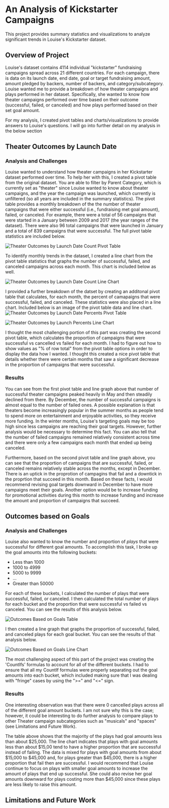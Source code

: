 # An Analysis of Kickstarter Campaigns
This project provides summary statistics and visualizations to analyze significant trends in Louise's Kickstarter dataset.

## Overview of Project
Louise's dataset contains 4114 individual "kickstarter" fundraising campaigns spread across 21 different countries. For each campaign, there is data on its launch date, end date, goal or target fundraising amount, amount pledged by backers, number of backers, and category/subcategory. Louise wanted me to provide a breakdown of how theater campaigns and plays performed in her dataset. Specifically, she wanted to know how theater campaigns performed over time based on their outcome (successful, failed, or canceled) and how plays performed based on their set goal amount. 

For my analysis, I created pivot tables and charts/visualizations to provide answers to Louise's questions. I will go into further detail on my analysis in the below section

## Theater Outcomes by Launch Date

### Analysis and Challenges
Louise wanted to understand how theater campaigns in her Kickstarter dataset performed over time. To help her with this, I created a pivot table from the original dataset. You are able to filter by Parent Category, which is currently set as "theater" since Louise wanted to know about theater campaigns, and the year the campaign was launched, which currently is unfiltered (so all years are included in the summary statistics). The pivot table provides a monthly breakdown of the the number of theater campaigns that were either successful (i.e., fundraising met goal amount), failed, or canceled. For example, there were a total of 56 campaigns that were started in a January between 2009 and 2017 (the year ranges of the dataset). There were also 96 total campaigns that were launched in January and a total of 839 campaigns that were successful. The full pivot table statistics are included below.

![Theater Outcomes by Launch Date Count Pivot Table](https://github.com/SethBoswell/kickstarter-analysis/blob/main/Theater_Outcomes_vs_Launch%20Pivot%20Table.png)

To identify monthly trends in the dataset, I created a line chart from the pivot table statistics that graphs the number of successful, failed, and canceled campaigns across each month. This chart is included below as well. 

![Theater Outcomes by Launch Date Count Line Chart](https://github.com/SethBoswell/kickstarter-analysis/blob/main/Theater_Outcomes_vs_Launch.png)

I provided a further breakdown of the datset by creating an additonal pivot table that calculates, for each month, the percent of camapaigns that were successful, failed, and canceled. These statistics were also placed in a line chart. Included below is an image of the pivot table data and line chart.  
![Theater Outcomes by Launch Date Percents Pivot Table](https://github.com/SethBoswell/kickstarter-analysis/blob/main/Theater_Outcomes_vs_Launch%20Percents%20Pivot%20Table.png)

![Theater Outcomes by Launch Percents Line Chart](https://github.com/SethBoswell/kickstarter-analysis/blob/main/Theater_Outcomes_vs_Launch%20Percents%20Chart.png)

I thought the most challenging portion of this part was creating the second pivot table, which calculates the proportion of campaigns that were successful vs cancelled vs failed for each month. I had to figure out how to show values as "% of row total" from the pivot table options in order to display the data how I wanted. I thought this created a nice pivot table that details whether there were certain months that saw a significant decrease in the proportion of campaigns that were successful. 
### Results
You can see from the first pivot table and line graph above that number of successful theater campaigns peaked heavily in May and then steadily declined from there. By December, the number of successful campaigns is almost equal to the number of failed ones. A possible explanation is that theaters become increasingly popular in the summer months as people tend to spend more on entertainment and enjoyable activities, so they receive more funding. In the winter months, Louise's targeting goals may be too high since  less campaigns are reaching their goal targets. However, further analysis would be necessary to determine this fact. You can also tell that the number of failed campaigns remained relatively consistent across time and there were only a few campaigns each month that ended up being canceled. 

Furthermore, based on the second pivot table and line graph above, you can see that the proportion of campaigns that are successful, failed, or canceled remains relatively stable across the months, except in December. There is an uptick in the proprotion of campagins that fail and a downtick in the proprtion that succeed in this month. Based on these facts, I would recommend revising goal targets downward in December to have more campaigns meet their goals. Another option would be to increase funding for promotional activities during this month to increase funding and increase the amount and proportion of campaigns that succeed. 


## Outcomes based on Goals

### Analysis and Challenges
Louise also wanted to know the number and proportion of *plays* that were successful for different goal amounts. To accomplish this task, I broke up the goal amounts into the following buckets:
- Less than 1000
- 1000 to 4999
- 5000 to 9999
- ...
- Greater than 50000

For each of these buckets, I calculated the number of plays that were successful, failed, or canceled. I then calculated the total number of plays for each bucket and the proportion that were successful vs failed vs canceled. You can see the results of this analysis below.

![Outcomes Based on Goals Table](https://github.com/SethBoswell/kickstarter-analysis/blob/main/Outcomes_vs_Goals%20Table.png)

I then created a line graph that graphs the proportion of successful, failed, and canceled plays for each goal bucket. You can see the results of that analysis below.

![Outcomes Based on Goals Line Chart](https://github.com/SethBoswell/kickstarter-analysis/blob/main/Outcomes_vs_Goals.png)

The most challenging aspect of this part of the project was creating the 'CountIfs' formulas to account for all of the different buckets. I had to ensure that all my CountIf formulas were properly separating out the goal amounts into each bucket, which included making sure that I was dealing with "fringe" cases by using the ">=" and "<=" sign.

### Results
One interesting observation was that there were 0 cancelled plays across all of the different goal amount buckets. I am not sure why this is the case; however, it could be interesting to do further analysis to compare plays to other Theater campaign subcategories such as "musicals" and "spaces" (see Limitations and Future Work).

The table above shows that the majority of the plays had goal amounts less than about $25,000. The line chart indicates that plays with goal amounts less than about $15,00 tend to have a higher proportion that are successful instead of failing. The data is mixed for plays with goal amounts from about $15,000 to $45,000 and, for plays greater than $45,000, there is a higher proportion that fail then are successful. I would recommend that Louise continue to focus on plays with smaller goal amounts to increase the amount of plays that end up successful. She could also revise her goal amounts downward for plays costing more than $45,000 since these plays are less likely to raise this amount. 

## Limitations and Future Work

